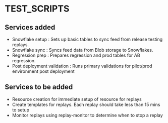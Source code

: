 # TEST_SCRIPTS

## Services added

* Snowflake setup : Sets up basic tables to sync feed from release testing replays.
* Snowflake sync : Syncs feed data from Blob storage to Snowflakes.
* Regression prep : Prepares regression and prod tables for AB regression.
* Post deployment validation : Runs primary validations for pilot/prod environment post deployment

## Services to be added

* Resource creation for immediate setup of resource for replays
* Create templates for replays. Each replay should take less than 15 mins to setup
* Monitor replays using replay-monitor to determine when to stop a replay